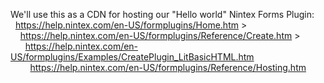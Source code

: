 We'll use this as a CDN for hosting our "Hello world" Nintex Forms Plugin:\
  &nbsp;&nbsp;https://help.nintex.com/en-US/formplugins/Home.htm >\
    &nbsp;&nbsp;&nbsp;&nbsp;https://help.nintex.com/en-US/formplugins/Reference/Create.htm >\
      &nbsp;&nbsp;&nbsp;&nbsp;&nbsp;&nbsp;https://help.nintex.com/en-US/formplugins/Examples/CreatePlugin_LitBasicHTML.htm \
      &nbsp;&nbsp;&nbsp;&nbsp;&nbsp;&nbsp;&nbsp;&nbsp;https://help.nintex.com/en-US/formplugins/Reference/Hosting.htm
